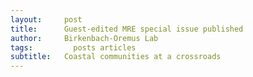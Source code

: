 ```yaml
---
layout:     post
title:      Guest-edited MRE special issue published
author:     Birkenbach-Oremus Lab
tags: 		  posts articles
subtitle:  	Coastal communities at a crossroads
---
```

<!-- Start Writing Below in Markdown -->
